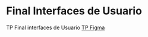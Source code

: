 # Final Interfaces de Usuario
TP Final interfaces de Usuario
[TP Figma]([https://www.figma.com/files/team/1476691627197511603/project/344821826/Team-project?fuid=1476691625089778869](https://www.figma.com/design/ribiekBCrLuTUr1zxjffN0/Dise%C3%B1o-alta-fidelidad?node-id=3-119&p=f&t=emEquk26n9yKWKLk-0))

